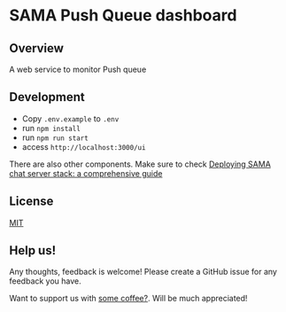 # SAMA Push Queue dashboard

## Overview

A web service to monitor Push queue

## Development

- Copy `.env.example` to `.env`
- run `npm install`
- run `npm run start`
- access `http://localhost:3000/ui`

There are also other components. Make sure to check [Deploying SAMA chat server stack: a comprehensive guide](https://medium.com/sama-communications/deploying-sama-chat-server-stack-a-comprehensive-guide-294ddb9a2d78)

## License

[MIT](LICENSE)

## Help us!

Any thoughts, feedback is welcome! Please create a GitHub issue for any feedback you have.

Want to support us with [some coffee?](https://www.buymeacoffee.com/khomenkoigor). Will be much appreciated! 
